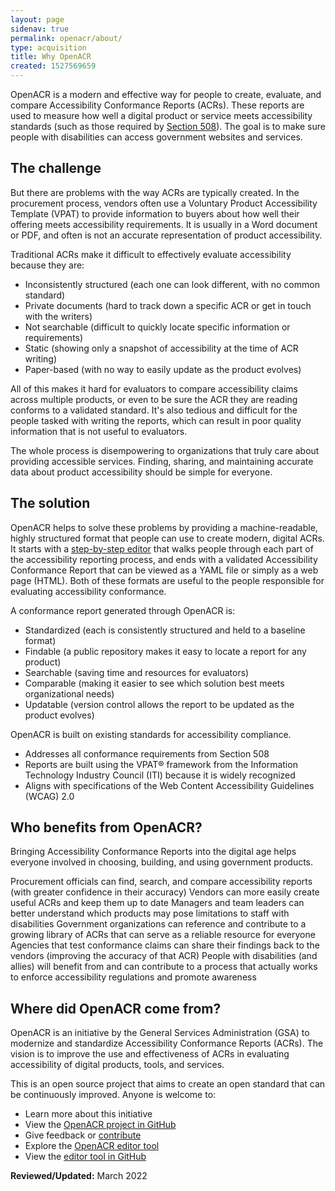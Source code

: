 ```yaml
---
layout: page
sidenav: true
permalink: openacr/about/
type: acquisition
title: Why OpenACR
created: 1527569659
---
```


OpenACR is a modern and effective way for people to create, evaluate, and compare Accessibility Conformance Reports (ACRs). These reports are used to measure how well a digital product or service meets accessibility standards (such as those required by [Section 508](https://www.section508.gov/about-us/)). The goal is to make sure people with disabilities can access government websites and services.

## The challenge

But there are problems with the way ACRs are typically created. In the procurement process, vendors often use a Voluntary Product Accessibility Template (VPAT) to provide information to buyers about how well their offering meets accessibility requirements. It is usually in a Word document or PDF, and often is not an accurate representation of product accessibility.

Traditional ACRs make it difficult to effectively evaluate accessibility because they are:

- Inconsistently structured (each one can look different, with no common standard)
- Private documents (hard to track down a specific ACR or get in touch with the writers)
- Not searchable (difficult to quickly locate specific information or requirements)
- Static (showing only a snapshot of accessibility at the time of ACR writing)
- Paper-based (with no way to easily update as the product evolves)

All of this makes it hard for evaluators to compare accessibility claims across multiple products, or even to be sure the ACR they are reading conforms to a validated standard. It's also tedious and difficult for the people tasked with writing the reports, which can result in poor quality information that is not useful to evaluators.

The whole process is disempowering to organizations that truly care about providing accessible services. Finding, sharing, and maintaining accurate data about product accessibility should be simple for everyone.

## The solution

OpenACR helps to solve these problems by providing a machine-readable, highly structured format that people can use to create modern, digital ACRs. It starts with a [step-by-step editor](https://gsa.github.io/openacr-editor/) that walks people through each part of the accessibility reporting process, and ends with a validated Accessibility Conformance Report that can be viewed as a YAML file or simply as a web page (HTML). Both of these formats are useful to the people responsible for evaluating accessibility conformance.

A conformance report generated through OpenACR is:

- Standardized (each is consistently structured and held to a baseline format)
- Findable (a public repository makes it easy to locate a report for any product)
- Searchable (saving time and resources for evaluators)
- Comparable (making it easier to see which solution best meets organizational needs)
- Updatable (version control allows the report to be updated as the product evolves)

OpenACR is built on existing standards for accessibility compliance.

- Addresses all conformance requirements from Section 508
- Reports are built using the VPAT® framework from the Information Technology Industry Council (ITI) because it is widely recognized
- Aligns with specifications of the Web Content Accessibility Guidelines (WCAG) 2.0

## Who benefits from OpenACR?

Bringing Accessibility Conformance Reports into the digital age helps everyone involved in choosing, building, and using government products.

Procurement officials can find, search, and compare accessibility reports (with greater confidence in their accuracy) Vendors can more easily create useful ACRs and keep them up to date Managers and team leaders can better understand which products may pose limitations to staff with disabilities Government organizations can reference and contribute to a growing library of ACRs that can serve as a reliable resource for everyone Agencies that test conformance claims can share their findings back to the vendors (improving the accuracy of that ACR) People with disabilities (and allies) will benefit from and can contribute to a process that actually works to enforce accessibility regulations and promote awareness

## Where did OpenACR come from?

OpenACR is an initiative by the General Services Administration (GSA) to modernize and standardize Accessibility Conformance Reports (ACRs). The vision is to improve the use and effectiveness of ACRs in evaluating accessibility of digital products, tools, and services.

This is an open source project that aims to create an open standard that can be continuously improved. Anyone is welcome to:

- Learn more about this initiative
- View the [OpenACR project in GitHub](https://github.com/GSA/openacr)
- Give feedback or [contribute](https://github.com/GSA/openacr/blob/main/CONTRIBUTING.md)
- Explore the [OpenACR editor tool](https://gsa.github.io/openacr-editor)
- View the [editor tool in GitHub](https://github.com/GSA/openacr-editor)

**Reviewed/Updated:** March 2022
